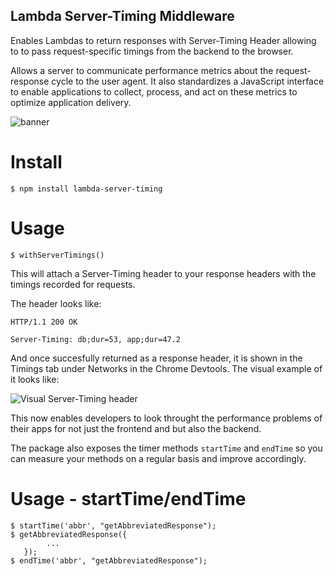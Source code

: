 ## Lambda Server-Timing Middleware

Enables Lambdas to return responses with Server-Timing Header allowing to to pass request-specific timings from the backend to the browser.

Allows a server to communicate performance metrics about the request-response cycle to the user agent. It also standardizes a JavaScript interface to enable applications to collect, process, and act on these metrics to optimize application delivery.

![banner](https://github.com/NishuGoel/lambda-server-timing/assets/26349046/0afba8b2-88fc-4f11-a648-ab1d943d4639)

# Install

```
$ npm install lambda-server-timing
```

# Usage
```
$ withServerTimings()
```

This will attach a Server-Timing header to your response headers with the timings recorded for requests.

The header looks like:
```
HTTP/1.1 200 OK

Server-Timing: db;dur=53, app;dur=47.2
```

And once succesfully returned as a response header, it is shown in the Timings tab under Networks in the Chrome Devtools.
The visual example of it looks like:

![Visual Server-Timing header](https://github.com/NishuGoel/svelte-i18next/assets/26349046/5009ec62-7fe8-429d-8a5b-f338ad28225e)

This now enables developers to look throught the performance problems of their apps for not just the frontend and but also the backend. 

The package also exposes the timer methods `startTime` and `endTime` so you can measure your methods on a regular basis and improve accordingly.


# Usage - startTime/endTime
```
$ startTime('abbr', "getAbbreviatedResponse");
$ getAbbreviatedResponse({
        ...
   });
$ endTime('abbr', "getAbbreviatedResponse");
```